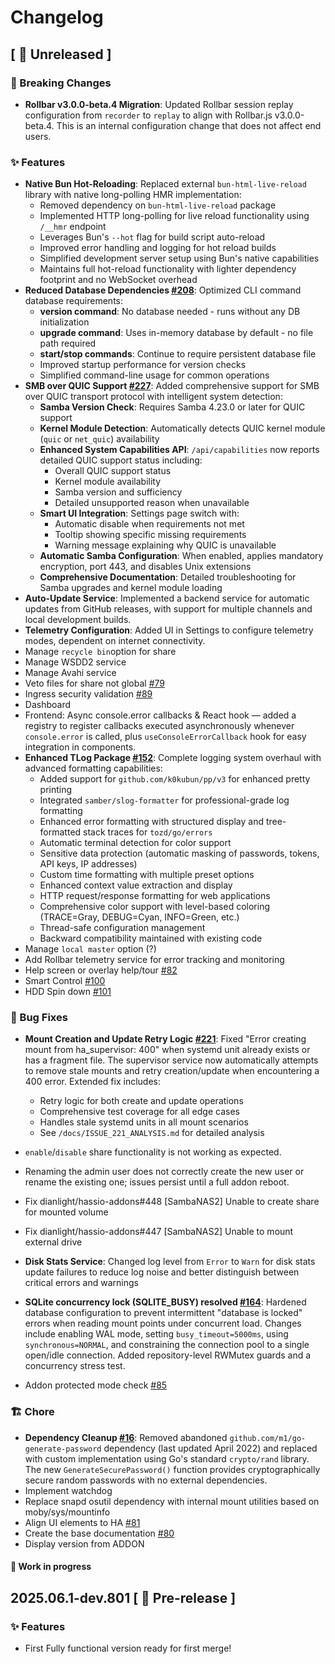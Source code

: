 <!-- DOCTOC SKIP -->

# Changelog

## [ 🚧 Unreleased ]

### 🔄 Breaking Changes

- **Rollbar v3.0.0-beta.4 Migration**: Updated Rollbar session replay configuration from `recorder` to `replay` to align with Rollbar.js v3.0.0-beta.4. This is an internal configuration change that does not affect end users.

### ✨ Features

- **Native Bun Hot-Reloading**: Replaced external `bun-html-live-reload` library with native long-polling HMR implementation:
  - Removed dependency on `bun-html-live-reload` package
  - Implemented HTTP long-polling for live reload functionality using `/__hmr` endpoint
  - Leverages Bun's `--hot` flag for build script auto-reload
  - Improved error handling and logging for hot reload builds
  - Simplified development server setup using Bun's native capabilities
  - Maintains full hot-reload functionality with lighter dependency footprint and no WebSocket overhead
- **Reduced Database Dependencies [#208](https://github.com/dianlight/srat/issues/208)**: Optimized CLI command database requirements:
  - **version command**: No database needed - runs without any DB initialization
  - **upgrade command**: Uses in-memory database by default - no file path required
  - **start/stop commands**: Continue to require persistent database file
  - Improved startup performance for version checks
  - Simplified command-line usage for common operations
- **SMB over QUIC Support [#227](https://github.com/dianlight/srat/issues/227)**: Added comprehensive support for SMB over QUIC transport protocol with intelligent system detection:
  - **Samba Version Check**: Requires Samba 4.23.0 or later for QUIC support
  - **Kernel Module Detection**: Automatically detects QUIC kernel module (`quic` or `net_quic`) availability
  - **Enhanced System Capabilities API**: `/api/capabilities` now reports detailed QUIC support status including:
    - Overall QUIC support status
    - Kernel module availability
    - Samba version and sufficiency
    - Detailed unsupported reason when unavailable
  - **Smart UI Integration**: Settings page switch with:
    - Automatic disable when requirements not met
    - Tooltip showing specific missing requirements
    - Warning message explaining why QUIC is unavailable
  - **Automatic Samba Configuration**: When enabled, applies mandatory encryption, port 443, and disables Unix extensions
  - **Comprehensive Documentation**: Detailed troubleshooting for Samba upgrades and kernel module loading
- **Auto-Update Service**: Implemented a backend service for automatic updates from GitHub releases, with support for multiple channels and local development builds.
- **Telemetry Configuration**: Added UI in Settings to configure telemetry modes, dependent on internet connectivity.
- Manage `recycle bin`option for share
- Manage WSDD2 service
- Manage Avahi service
- Veto files for share not global [#79](https://github.com/dianlight/srat/issues/79)
- Ingress security validation [#89](https://github.com/dianlight/srat/issues/89)
- Dashboard
- Frontend: Async console.error callbacks & React hook — added a registry to register callbacks executed asynchronously whenever `console.error` is called, plus `useConsoleErrorCallback` hook for easy integration in components.
- **Enhanced TLog Package [#152](https://github.com/dianlight/srat/issues/152)**: Complete logging system overhaul with advanced formatting capabilities:
  - Added support for `github.com/k0kubun/pp/v3` for enhanced pretty printing
  - Integrated `samber/slog-formatter` for professional-grade log formatting
  - Enhanced error formatting with structured display and tree-formatted stack traces for `tozd/go/errors`
  - Automatic terminal detection for color support
  - Sensitive data protection (automatic masking of passwords, tokens, API keys, IP addresses)
  - Custom time formatting with multiple preset options
  - Enhanced context value extraction and display
  - HTTP request/response formatting for web applications
  - Comprehensive color support with level-based coloring (TRACE=Gray, DEBUG=Cyan, INFO=Green, etc.)
  - Thread-safe configuration management
  - Backward compatibility maintained with existing code
- Manage `local master` option (?)
- Add Rollbar telemetry service for error tracking and monitoring
- Help screen or overlay help/tour [#82](https://github.com/dianlight/srat/issues/82)
- Smart Control [#100](https://github.com/dianlight/srat/issues/100)
- HDD Spin down [#101](https://github.com/dianlight/srat/issues/101)

### 🐛 Bug Fixes

- **Mount Creation and Update Retry Logic [#221](https://github.com/dianlight/srat/issues/221)**: Fixed "Error creating mount from ha_supervisor: 400" when systemd unit already exists or has a fragment file. The supervisor service now automatically attempts to remove stale mounts and retry creation/update when encountering a 400 error. Extended fix includes:
  - Retry logic for both create and update operations
  - Comprehensive test coverage for all edge cases
  - Handles stale systemd units in all mount scenarios
  - See `/docs/ISSUE_221_ANALYSIS.md` for detailed analysis

- `enable`/`disable` share functionality is not working as expected.
- Renaming the admin user does not correctly create the new user or rename the existing one; issues persist until a full addon reboot.
- Fix dianlight/hassio-addons#448 [SambaNAS2] Unable to create share for mounted volume
- Fix dianlight/hassio-addons#447 [SambaNAS2] Unable to mount external drive
- **Disk Stats Service**: Changed log level from `Error` to `Warn` for disk stats update failures to reduce log noise and better distinguish between critical errors and warnings
- **SQLite concurrency lock (SQLITE_BUSY) resolved [#164](https://github.com/dianlight/srat/issues/164)**: Hardened database configuration to prevent intermittent "database is locked" errors when reading mount points under concurrent load. Changes include enabling WAL mode, setting `busy_timeout=5000ms`, using `synchronous=NORMAL`, and constraining the connection pool to a single open/idle connection. Added repository-level RWMutex guards and a concurrency stress test.
- Addon protected mode check [#85](https://github.com/dianlight/srat/issues/85)

### 🏗 Chore

- **Dependency Cleanup [#16](https://github.com/dianlight/srat/issues/16)**: Removed abandoned `github.com/m1/go-generate-password` dependency (last updated April 2022) and replaced with custom implementation using Go's standard `crypto/rand` library. The new `GenerateSecurePassword()` function provides cryptographically secure random passwords with no external dependencies.
- Implement watchdog
- Replace snapd osutil dependency with internal mount utilities based on moby/sys/mountinfo <!-- cspell:disable-line -->
- Align UI elements to HA [#81](https://github.com/dianlight/srat/issues/81)
- Create the base documentation [#80](https://github.com/dianlight/srat/issues/80)
- Display version from ADDON

#### **🚧 Work in progress**

## 2025.06.1-dev.801 [ 🧪 Pre-release ]

### ✨ Features

- First Fully functional version ready for first merge!

